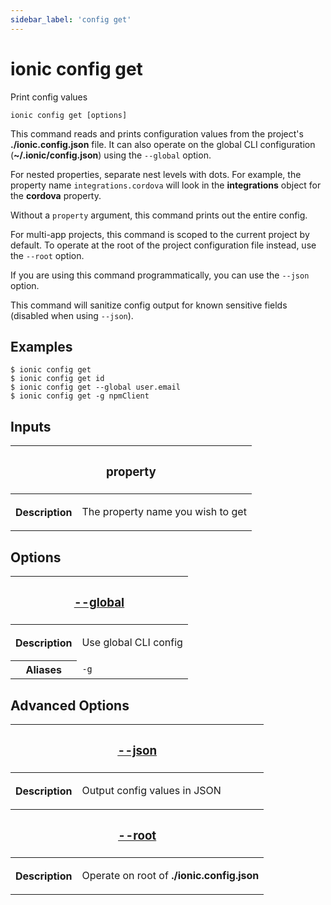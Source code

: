 ```yaml
---
sidebar_label: 'config get'
---
```


# ionic config get

Print config values

```shell
ionic config get [options]
```

This command reads and prints configuration values from the project's **./ionic.config.json** file. It can also operate on the global CLI configuration (**~/.ionic/config.json**) using the `--global` option.

For nested properties, separate nest levels with dots. For example, the property name `integrations.cordova` will look in the **integrations** object for the **cordova** property.

Without a `property` argument, this command prints out the entire config.

For multi-app projects, this command is scoped to the current project by default. To operate at the root of the project configuration file instead, use the `--root` option.

If you are using this command programmatically, you can use the `--json` option.

This command will sanitize config output for known sensitive fields (disabled when using `--json`).

## Examples

```shell
$ ionic config get
$ ionic config get id
$ ionic config get --global user.email
$ ionic config get -g npmClient
```

## Inputs

<table className="reference-table">
  <thead>
    <tr>
      <th colSpan="2">
        <h3>property</h3>
      </th>
    </tr>
  </thead>
  <tbody>
    <tr>
      <th>Description</th>
      <td>
        <p>The property name you wish to get</p>
      </td>
    </tr>
  </tbody>
</table>

## Options

<table className="reference-table">
  <thead>
    <tr>
      <th colSpan="2">
        <h3>
          <a href="#option-global" id="option-global">
            --global
          </a>
        </h3>
      </th>
    </tr>
  </thead>
  <tbody>
    <tr>
      <th>Description</th>
      <td>
        <p>Use global CLI config</p>
      </td>
    </tr>
    <tr>
      <th>Aliases</th>
      <td>
        <code>-g</code>
      </td>
    </tr>
  </tbody>
</table>

## Advanced Options

<table className="reference-table">
  <thead>
    <tr>
      <th colSpan="2">
        <h3>
          <a href="#option-json" id="option-json">
            --json
          </a>
        </h3>
      </th>
    </tr>
  </thead>
  <tbody>
    <tr>
      <th>Description</th>
      <td>
        <div>
          <p>Output config values in JSON</p>
        </div>
      </td>
    </tr>
  </tbody>
  <thead>
    <tr>
      <th colSpan="2">
        <h3>
          <a href="#option-root" id="option-root">
            --root
          </a>
        </h3>
      </th>
    </tr>
  </thead>
  <tbody>
    <tr>
      <th>Description</th>
      <td>
        <div>
          <p>
            Operate on root of <strong>./ionic.config.json</strong>
          </p>
        </div>
      </td>
    </tr>
  </tbody>
</table>
